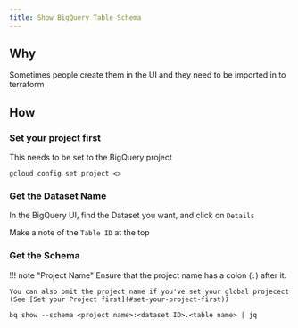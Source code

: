 ```yaml
---
title: Show BigQuery Table Schema
---
```


## Why

Sometimes people create them in the UI and they need to be imported in to terraform

## How

### Set your project first

This needs to be set to the BigQuery project

```shell
gcloud config set project <>
```

### Get the Dataset Name

In the BigQuery UI, find the Dataset you want, and click on `Details`

Make a note of the `Table ID` at the top

### Get the Schema

!!! note "Project Name"
    Ensure that the project name has a colon (`:`) after it.

    You can also omit the project name if you've set your global projecect (See [Set your Project first](#set-your-project-first))

```shell
bq show --schema <project name>:<dataset ID>.<table name> | jq
```
